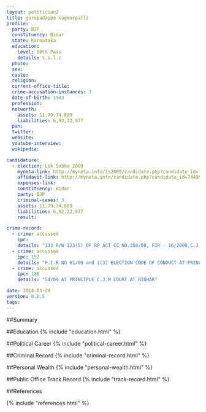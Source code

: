 ```yaml
---
layout: politician2
title: gurupadappa nagmarpalli
profile: 
  party: BJP
  constituency: Bidar
  state: Karnataka
  education: 
    level: 10th Pass
    details: s.s.l.c
  photo: 
  sex: 
  caste: 
  religion: 
  current-office-title: 
  crime-accusation-instances: 3
  date-of-birth: 1943
  profession: 
  networth: 
    assets: 11,79,74,809
    liabilities: 6,92,22,977
  pan: 
  twitter: 
  website: 
  youtube-interview: 
  wikipedia: 

candidature: 
  - election: Lok Sabha 2009
    myneta-link: http://myneta.info/ls2009/candidate.php?candidate_id=7449
    affidavit-link: http://myneta.info/candidate.php?candidate_id=7449&scan=original
    expenses-link: 
    constituency: Bidar 
    party: BJP
    criminal-cases: 3
    assets: 11,79,74,809
    liabilities: 6,92,22,977
    result:  

crime-record: 
  - crime: accussed
    ipc: 
    details: "133 R/W 123(5) OF RP ACT CC NO.358/08, FIR - 16/2008,C.J.M COURT AT BIDAR" 
  - crime: accussed
    ipc: 152
    details: "F.I.R NO 61/09 and 1(3) ELECTION CODE OF CONDUCT AT PRINCIPLE C.J.M COURT AT BIDHAR" 
  - crime: accussed
    ipc: 188
    details: "54/09 AT PRINCIPLE C.J.M COURT AT BIDHAR" 

date: 2014-01-28
version: 0.0.5
tags: 
---
```

##Summary


##Education
{% include "education.html" %}


##Political Career
{% include "political-career.html" %}


##Criminal Record
{% include "criminal-record.html" %}


##Personal Wealth
{% include "personal-wealth.html" %}


##Public Office Track Record
{% include "track-record.html" %}


##References


{% include "references.html" %}
